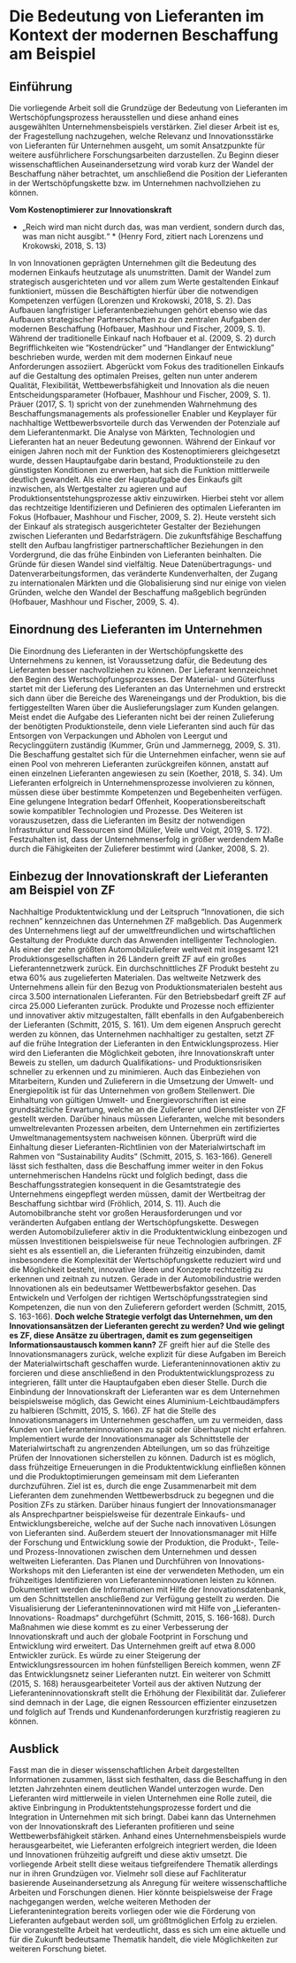 # Die Bedeutung von Lieferanten im Kontext der modernen Beschaffung am Beispiel

## Einführung

Die vorliegende Arbeit soll die Grundzüge der Bedeutung von Lieferanten im
Wertschöpfungsprozess herausstellen und diese anhand eines ausgewählten
Unternehmensbeispiels verstärken. Ziel dieser Arbeit ist es, der Fragestellung
nachzugehen, welche Relevanz und Innovationsstärke von Lieferanten für
Unternehmen ausgeht, um somit Ansatzpunkte für weitere ausführlichere
Forschungsarbeiten darzustellen. Zu Beginn dieser wissenschaftlichen
Auseinandersetzung wird vorab kurz der Wandel der Beschaffung näher
betrachtet, um anschließend die Position der Lieferanten in der
Wertschöpfungskette bzw. im Unternehmen nachvollziehen zu können.

**Vom Kostenoptimierer zur Innovationskraft**

- „Reich wird man nicht durch das, was man verdient, sondern durch das, was man nicht ausgibt.“ \* (Henry Ford, zitiert nach Lorenzens und Krokowski, 2018, S. 13)

In von Innovationen geprägten Unternehmen gilt die Bedeutung des
modernen Einkaufs heutzutage als unumstritten. Damit der Wandel zum
strategisch ausgerichteten und vor allem zum Werte gestaltenden Einkauf
funktioniert, müssen die Beschäftigten hierfür über die notwendigen
Kompetenzen verfügen (Lorenzen und Krokowski, 2018, S. 2). Das Aufbauen
langfristiger Lieferantenbeziehungen gehört ebenso wie das Aufbauen
strategischer Partnerschaften zu den zentralen Aufgaben der modernen
Beschaffung (Hofbauer, Mashhour und Fischer, 2009, S. 1). Während der
traditionelle Einkauf nach Hofbauer et al. (2009, S. 2) durch Begrifflichkeiten wie
“Kostendrücker” und “Handlanger der Entwicklung” beschrieben wurde, werden
mit dem modernen Einkauf neue Anforderungen assoziiert. Abgerückt vom
Fokus des traditionellen Einkaufs auf die Gestaltung des optimalen Preises,
gelten nun unter anderem Qualität, Flexibilität, Wettbewerbsfähigkeit und
Innovation als die neuen Entscheidungsparameter (Hofbauer, Mashhour und
Fischer, 2009, S. 1). Präuer (2017, S. 1) spricht von der zunehmenden
Wahrnehmung des Beschaffungsmanagements als professioneller Enabler
und Keyplayer für nachhaltige Wettbewerbsvorteile durch das Verwenden der
Potenziale auf dem Lieferantenmarkt.
Die Analyse von Märkten, Technologien und Lieferanten hat an neuer
Bedeutung gewonnen. Während der Einkauf vor einigen Jahren noch mit der
Funktion des Kostenoptimierers gleichgesetzt wurde, dessen Hauptaufgabe
darin bestand, Produktionsteile zu den günstigsten Konditionen zu erwerben,
hat sich die Funktion mittlerweile deutlich gewandelt. Als eine der
Hauptaufgabe des Einkaufs gilt inzwischen, als Wertgestalter zu agieren und
auf Produktionsentstehungsprozesse aktiv einzuwirken. Hierbei steht vor allem
das rechtzeitige Identifizieren und Definieren des optimalen Lieferanten im
Fokus (Hofbauer, Mashhour und Fischer, 2009, S. 2). Heute versteht sich der
Einkauf als strategisch ausgerichteter Gestalter der Beziehungen zwischen
Lieferanten und Bedarfsträgern. Die zukunftsfähige Beschaffung stellt den Aufbau langfristiger partnerschaftlicher Beziehungen in den Vordergrund, die
das frühe Einbinden von Lieferanten beinhalten. Die Gründe für diesen Wandel
sind vielfältig. Neue Datenübertragungs- und Datenverarbeitungsformen, das
veränderte Kundenverhalten, der Zugang zu internationalen Märkten und die
Globalisierung sind nur einige von vielen Gründen, welche den Wandel der
Beschaffung maßgeblich begründen (Hofbauer, Mashhour und Fischer, 2009,
S. 4).

## Einordnung des Lieferanten im Unternehmen

Die Einordnung des Lieferanten in der Wertschöpfungskette des
Unternehmens zu kennen, ist Voraussetzung dafür, die Bedeutung des
Lieferanten besser nachvollziehen zu können. Der Lieferant kennzeichnet den
Beginn des Wertschöpfungsprozesses. Der Material- und Güterfluss startet mit
der Lieferung des Lieferanten an das Unternehmen und erstreckt sich dann
über die Bereiche des Wareneingangs und der Produktion, bis die
fertiggestellten Waren über die Auslieferungslager zum Kunden gelangen.
Meist endet die Aufgabe des Lieferanten nicht bei der reinen Zulieferung der
benötigten Produktionsteile, denn viele Lieferanten sind auch für das
Entsorgen von Verpackungen und Abholen von Leergut und Recyclinggütern
zuständig (Kummer, Grün und Jammernegg, 2009, S. 31).
Die Beschaffung gestaltet sich für die Unternehmen einfacher, wenn sie auf
einen Pool von mehreren Lieferanten zurückgreifen können, anstatt auf einen
einzelnen Lieferanten angewiesen zu sein (Koether, 2018, S. 34). Um Lieferanten
erfolgreich in Unternehmensprozesse involvieren zu können, müssen diese
über bestimmte Kompetenzen und Begebenheiten verfügen. Eine gelungene
Integration bedarf Offenheit, Kooperationsbereitschaft sowie kompatibler Technologien und Prozesse. Des Weiteren ist vorauszusetzen, dass die
Lieferanten im Besitz der notwendigen Infrastruktur und Ressourcen sind
(Müller, Veile und Voigt, 2019, S. 172).
Festzuhalten ist, dass der Unternehmenserfolg in größer werdendem Maße
durch die Fähigkeiten der Zulieferer bestimmt wird (Janker, 2008, S. 2).

## Einbezug der Innovationskraft der Lieferanten am Beispiel von ZF

Nachhaltige Produktentwicklung und der Leitspruch “Innovationen, die sich
rechnen” kennzeichnen das Unternehmen ZF maßgeblich. Das Augenmerk des
Unternehmens liegt auf der umweltfreundlichen und wirtschaftlichen
Gestaltung der Produkte durch das Anwenden intelligenter Technologien. Als
einer der zehn größten Automobilzulieferer weltweit mit insgesamt 121
Produktionsgesellschaften in 26 Ländern greift ZF auf ein großes
Lieferantennetzwerk zurück. Ein durchschnittliches ZF Produkt besteht zu etwa
60% aus zugelieferten Materialen. Das weltweite Netzwerk des Unternehmens
allein für den Bezug von Produktionsmaterialen besteht aus circa 3.500
internationalen Lieferanten. Für den Betriebsbedarf greift ZF auf circa 25.000
Lieferanten zurück. Produkte und Prozesse noch effizienter und innovativer
aktiv mitzugestalten, fällt ebenfalls in den Aufgabenbereich der Lieferanten
(Schmitt, 2015, S. 161). Um dem eigenen Anspruch gerecht werden zu können,
das Unternehmen nachhaltiger zu gestalten, setzt ZF auf die frühe Integration
der Lieferanten in den Entwicklungsprozess. Hier wird den Lieferanten die
Möglichkeit geboten, ihre Innovationskraft unter Beweis zu stellen, um dadurch
Qualifikations- und Produktionsrisiken schneller zu erkennen und zu
minimieren. Auch das Einbeziehen von Mitarbeitern, Kunden und Zulieferern in die Umsetzung der Umwelt- und Energiepolitik ist für das Unternehmen von
großem Stellenwert. Die Einhaltung von gültigen Umwelt- und
Energievorschriften ist eine grundsätzliche Erwartung, welche an die Zulieferer
und Dienstleister von ZF gestellt werden. Darüber hinaus müssen Lieferanten,
welche mit besonders umweltrelevanten Prozessen arbeiten, dem
Unternehmen ein zertifiziertes Umweltmanagementsystem nachweisen
können. Überprüft wird die Einhaltung dieser Lieferanten-Richtlinien von der
Materialwirtschaft im Rahmen von “Sustainability Audits” (Schmitt, 2015, S.
163-166).
Generell lässt sich festhalten, dass die Beschaffung immer weiter in den Fokus
unternehmerischen Handelns rückt und folglich bedingt, dass die
Beschaffungsstrategien konsequent in die Gesamtstrategie des
Unternehmens eingepflegt werden müssen, damit der Wertbeitrag der
Beschaffung sichtbar wird (Fröhlich, 2014, S. 11).
Auch die Automobilbranche steht vor großen Herausforderungen und vor
veränderten Aufgaben entlang der Wertschöpfungskette. Deswegen werden
Automobilzulieferer aktiv in die Produktentwicklung einbezogen und müssen
Investitionen beispielsweise für neue Technologien aufbringen. ZF sieht es als
essentiell an, die Lieferanten frühzeitig einzubinden, damit insbesondere die
Komplexität der Wertschöpfungskette reduziert wird und die Möglichkeit
besteht, innovative Ideen und Konzepte rechtzeitig zu erkennen und zeitnah zu
nutzen. Gerade in der Automobilindustrie werden Innovationen als ein
bedeutsamer Wettbewerbsfaktor gesehen. Das Entwickeln und Verfolgen der
richtigen Wertschöpfungsstrategien sind Kompetenzen, die nun von den
Zulieferern gefordert werden (Schmitt, 2015, S. 163-166). **Doch welche Strategie verfolgt das Unternehmen, um den Innovationsansätzen der Lieferanten gerecht zu werden? Und wie gelingt es ZF, diese Ansätze zu übertragen, damit es zum gegenseitigen Informationsaustausch kommen kann?**
ZF greift hier auf die Stelle des Innovationsmanagers zurück, welche explizit für
diese Aufgaben im Bereich der Materialwirtschaft geschaffen wurde.
Lieferanteninnovationen aktiv zu forcieren und diese anschließend in den
Produktentwicklungsprozess zu integrieren, fällt unter die Hauptaufgaben
eben dieser Stelle. Durch die Einbindung der Innovationskraft der Lieferanten
war es dem Unternehmen beispielsweise möglich, das Gewicht eines
Aluminium-Leichtbaudämpfers zu halbieren (Schmitt, 2015, S. 166). ZF hat die
Stelle des Innovationsmanagers im Unternehmen geschaffen, um zu
vermeiden, dass Kunden von Lieferanteninnovationen zu spät oder überhaupt
nicht erfahren. Implementiert wurde der Innovationsmanager als Schnittstelle
der Materialwirtschaft zu angrenzenden Abteilungen, um so das frühzeitige
Prüfen der Innovationen sicherstellen zu können. Dadurch ist es möglich, dass
frühzeitige Erneuerungen in die Produktentwicklung einfließen können und die
Produktoptimierungen gemeinsam mit dem Lieferanten durchzuführen. Ziel ist
es, durch die enge Zusammenarbeit mit dem Lieferanten dem zunehmenden
Wettbewerbsdruck zu begegnen und die Position ZFs zu stärken. Darüber
hinaus fungiert der Innovationsmanager als Ansprechpartner beispielsweise
für dezentrale Einkaufs- und Entwicklungsbereiche, welche auf der Suche nach
innovativen Lösungen von Lieferanten sind. Außerdem steuert der
Innovationsmanager mit Hilfe der Forschung und Entwicklung sowie der
Produktion, die Produkt-, Teile- und Prozess-Innovationen zwischen dem
Unternehmen und dessen weltweiten Lieferanten. Das Planen und
Durchführen von Innovations-Workshops mit den Lieferanten ist eine der
verwendeten Methoden, um ein frühzeitiges Identifizieren von
Lieferanteninnovationen leisten zu können. Dokumentiert werden die
Informationen mit Hilfe der Innovationsdatenbank, um den Schnittstellen
anschließend zur Verfügung gestellt zu werden. Die Visualisierung der
Lieferanteninnovationen wird mit Hilfe von „Lieferanten-Innovations-
Roadmaps“ durchgeführt (Schmitt, 2015, S. 166-168). Durch Maßnahmen wie
diese kommt es zu einer Verbesserung der Innovationskraft und auch der
globale Footprint in Forschung und Entwicklung wird erweitert. Das
Unternehmen greift auf etwa 8.000 Entwickler zurück. Es würde zu einer
Steigerung der Entwicklungsressourcen im hohen fünfstelligen Bereich
kommen, wenn ZF das Entwicklungsnetz seiner Lieferanten nutzt. Ein weiterer
von Schmitt (2015, S. 168) herausgearbeiteter Vorteil aus der aktiven Nutzung
der Lieferanteninnovationskraft stellt die Erhöhung der Flexibilität dar. Zulieferer
sind demnach in der Lage, die eignen Ressourcen effizienter einzusetzen und
folglich auf Trends und Kundenanforderungen kurzfristig reagieren zu können.

## Ausblick

Fasst man die in dieser wissenschaftlichen Arbeit dargestellten Informationen
zusammen, lässt sich festhalten, dass die Beschaffung in den letzten
Jahrzehnten einem deutlichen Wandel unterzogen wurde. Den Lieferanten
wird mittlerweile in vielen Unternehmen eine Rolle zuteil, die aktive Einbringung
in Produktentstehungsprozesse fordert und die Integration in Unternehmen
mit sich bringt. Dabei kann das Unternehmen von der Innovationskraft des
Lieferanten profitieren und seine Wettbewerbsfähigkeit stärken. Anhand eines
Unternehmensbeispiels wurde herausgearbeitet, wie Lieferanten erfolgreich
integriert werden, die Ideen und Innovationen frühzeitig aufgreift und diese
aktiv umsetzt. Die vorliegende Arbeit stellt diese weitaus tiefgreifendere Thematik allerdings nur in ihren Grundzügen vor. Vielmehr soll diese auf
Fachliteratur basierende Auseinandersetzung als Anregung für weitere
wissenschaftliche Arbeiten und Forschungen dienen. Hier könnte
beispielsweise der Frage nachgegangen werden, welche weiteren Methoden
der Lieferantenintegration bereits vorliegen oder wie die Förderung von
Lieferanten aufgebaut werden soll, um größtmöglichen Erfolg zu erzielen. Die
vorangestellte Arbeit hat verdeutlicht, dass es sich um eine aktuelle und für die
Zukunft bedeutsame Thematik handelt, die viele Möglichkeiten zur weiteren
Forschung bietet.
